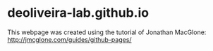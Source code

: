 # deoliveira-lab.github.io

This webpage was created using the tutorial of Jonathan MacGlone: http://jmcglone.com/guides/github-pages/
